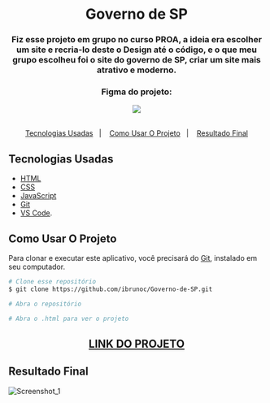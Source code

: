 <h1 align="center">
  Governo de SP
</h1>

<h3 align="center">   
Fiz esse projeto em grupo no curso PROA, a ideia era escolher um site e recria-lo deste o Design até o código, e o que meu grupo escolheu foi o site do governo de SP,  criar um site mais atrativo e moderno.
</h3>

<div align="center">
  <h3>Figma do projeto:</h3>  
  <a href="https://www.figma.com/file/TUvfYuf24BRniMgLm97CCf/Governo-SP"><img src="https://img.shields.io/badge/figma-%23F24E1E.svg?style=for-the-badge&logo=figma&logoColor=white" target="_blank"></a>
</div>

<br />

<p align="center">
  <a href="#Tecnologias-Usadas">Tecnologias Usadas</a>&nbsp;&nbsp;&nbsp;|&nbsp;&nbsp;&nbsp;
  <a href="#Como-Usar-O-Projeto">Como Usar O Projeto</a>&nbsp;&nbsp;&nbsp;|&nbsp;&nbsp;&nbsp;
  <a href="#Resultado-Final">Resultado Final</a>
</p>

## Tecnologias Usadas

- [HTML](https://developer.mozilla.org/pt-BR/docs/Web/HTML)
- [CSS](https://developer.mozilla.org/pt-BR/docs/Web/CSS)
- [JavaScript](https://developer.mozilla.org/pt-BR/docs/Web/JavaScript)
- [Git](https://git-scm.com/docs)
- [VS Code](https://code.visualstudio.com/).

## Como Usar O Projeto
Para clonar e executar este aplicativo, você precisará do [Git](https://git-scm.com), instalado em seu computador.

```bash
# Clone esse repositório
$ git clone https://github.com/ibrunoc/Governo-de-SP.git

# Abra o repositório

# Abra o .html para ver o projeto
```

<div align="center">
  <h2><a href="https://governo-de-sp.vercel.app/">LINK DO PROJETO</a></h2>
</div>

## Resultado Final

![Screenshot_1](https://user-images.githubusercontent.com/68878579/163182896-433b4959-e8a6-4e78-9dc8-054424161773.png)
